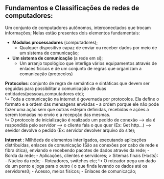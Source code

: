 ## Fundamentos e Classificações de redes de computadores:
Um conjunto de computadores autônomos, interconectados que trocam informações;
Nelas estão presentes dois elementos fundamentais:

- **Módulos processadores** (computadores);<br/>
  - Qualquer dispositivo capaz de enviar ou receber dados por meio de um sistema de comunicação;<br/>
 - **Um sistema de comunicação** (a rede em si);<br/>
     - Um arranjo topológico que interliga vários
          equipamentos através de enlaces físicos e de um
          conjunto de regras que organizam a comunicação
          (protocolos)<br/>

**Protocolos**: conjunto de regra de semântica e sintáticas que devem ser seguidas para possibilitar a comunicação de duas entidades(pessoas,computadores etc); <br/>
  ↳ Toda a comunicação na internet é governada por protocolos. Ela define o formato e a ordem das mensagens enviadas - a ordem porque ele não pode fazer uma ação sem que outras estejam definidas, 
  recebidas e ações a serem tomadas no envio e a recepção das mesmas. <br/>
  ↳ O protocolo de inicialização é realizado um pedido de conexão --> ela é respondida pelo servidor --> o cliente fala o que quer (Ex: Get http...) --> sevidor devolve o pedido (Ex: servidor devolver arquivo do site);

  **Internet** : Milhõeds de elementos interligados, executando aplicações distribuídas, enlaces de comunicação (São as conexões por cabo de rede e fibra ótica), enviando e recebendo pacotes de dados através da rede;
      - Borda da rede;
          - Aplicações, clientes e servidores;
          > Sitemas finais (Hosts):
      - Núcleo da rede;
          - Roteadores, switches etc;
          ↳ O roteador pega um dado de um ponto e joga para o outro ( o que finda levando os dados até os servidores0;
      - Acesso, meios físicos;
          - Enlaces de comunicação;
          
